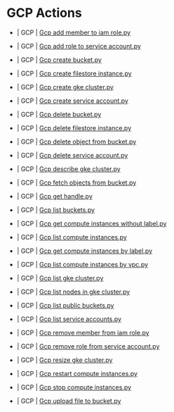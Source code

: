 

 # GCP Actions 

* | GCP | [Gcp add member to iam role.py](https://github.com/unskript/Awesome-CloudOps-Automation/tree/master/GCP/legos/gcp_add_member_to_iam_role) 

* | GCP | [Gcp add role to service account.py](https://github.com/unskript/Awesome-CloudOps-Automation/tree/master/GCP/legos/gcp_add_role_to_service_account) 

* | GCP | [Gcp create bucket.py](https://github.com/unskript/Awesome-CloudOps-Automation/tree/master/GCP/legos/gcp_create_bucket) 

* | GCP | [Gcp create filestore instance.py](https://github.com/unskript/Awesome-CloudOps-Automation/tree/master/GCP/legos/gcp_create_filestore_instance) 

* | GCP | [Gcp create gke cluster.py](https://github.com/unskript/Awesome-CloudOps-Automation/tree/master/GCP/legos/gcp_create_gke_cluster) 

* | GCP | [Gcp create service account.py](https://github.com/unskript/Awesome-CloudOps-Automation/tree/master/GCP/legos/gcp_create_service_account) 

* | GCP | [Gcp delete bucket.py](https://github.com/unskript/Awesome-CloudOps-Automation/tree/master/GCP/legos/gcp_delete_bucket) 

* | GCP | [Gcp delete filestore instance.py](https://github.com/unskript/Awesome-CloudOps-Automation/tree/master/GCP/legos/gcp_delete_filestore_instance) 

* | GCP | [Gcp delete object from bucket.py](https://github.com/unskript/Awesome-CloudOps-Automation/tree/master/GCP/legos/gcp_delete_object_from_bucket) 

* | GCP | [Gcp delete service account.py](https://github.com/unskript/Awesome-CloudOps-Automation/tree/master/GCP/legos/gcp_delete_service_account) 

* | GCP | [Gcp describe gke cluster.py](https://github.com/unskript/Awesome-CloudOps-Automation/tree/master/GCP/legos/gcp_describe_gke_cluster) 

* | GCP | [Gcp fetch objects from bucket.py](https://github.com/unskript/Awesome-CloudOps-Automation/tree/master/GCP/legos/gcp_fetch_objects_from_bucket) 

* | GCP | [Gcp get handle.py](https://github.com/unskript/Awesome-CloudOps-Automation/tree/master/GCP/legos/gcp_get_handle) 

* | GCP | [Gcp list buckets.py](https://github.com/unskript/Awesome-CloudOps-Automation/tree/master/GCP/legos/gcp_list_buckets) 

* | GCP | [Gcp get compute instances without label.py](https://github.com/unskript/Awesome-CloudOps-Automation/tree/master/GCP/legos/gcp_get_compute_instances_without_label) 

* | GCP | [Gcp list compute instances.py](https://github.com/unskript/Awesome-CloudOps-Automation/tree/master/GCP/legos/gcp_list_compute_instances) 

* | GCP | [Gcp get compute instances by label.py](https://github.com/unskript/Awesome-CloudOps-Automation/tree/master/GCP/legos/gcp_get_compute_instances_by_label) 

* | GCP | [Gcp list compute instances by vpc.py](https://github.com/unskript/Awesome-CloudOps-Automation/tree/master/GCP/legos/gcp_list_compute_instances_by_vpc) 

* | GCP | [Gcp list gke cluster.py](https://github.com/unskript/Awesome-CloudOps-Automation/tree/master/GCP/legos/gcp_list_gke_cluster) 

* | GCP | [Gcp list nodes in gke cluster.py](https://github.com/unskript/Awesome-CloudOps-Automation/tree/master/GCP/legos/gcp_list_nodes_in_gke_cluster) 

* | GCP | [Gcp list public buckets.py](https://github.com/unskript/Awesome-CloudOps-Automation/tree/master/GCP/legos/gcp_list_public_buckets) 

* | GCP | [Gcp list service accounts.py](https://github.com/unskript/Awesome-CloudOps-Automation/tree/master/GCP/legos/gcp_list_service_accounts) 

* | GCP | [Gcp remove member from iam role.py](https://github.com/unskript/Awesome-CloudOps-Automation/tree/master/GCP/legos/gcp_remove_member_from_iam_role) 

* | GCP | [Gcp remove role from service account.py](https://github.com/unskript/Awesome-CloudOps-Automation/tree/master/GCP/legos/gcp_remove_role_from_service_account) 

* | GCP | [Gcp resize gke cluster.py](https://github.com/unskript/Awesome-CloudOps-Automation/tree/master/GCP/legos/gcp_resize_gke_cluster) 

* | GCP | [Gcp restart compute instances.py](https://github.com/unskript/Awesome-CloudOps-Automation/tree/master/GCP/legos/gcp_restart_compute_instances) 

* | GCP | [Gcp stop compute instances.py](https://github.com/unskript/Awesome-CloudOps-Automation/tree/master/GCP/legos/gcp_stop_compute_instances) 

* | GCP | [Gcp upload file to bucket.py](https://github.com/unskript/Awesome-CloudOps-Automation/tree/master/GCP/legos/gcp_upload_file_to_bucket) 

